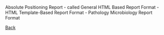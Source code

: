 Absolute Positioning Report - called General
HTML Based Report Format - HTML
Template-Based Report Format - Pathology
Microbiology Report Format




[Back](https://github.com/hmislk/hmis/wiki/LIMS-Knowledgebase)

